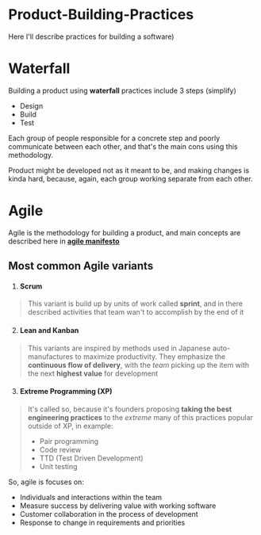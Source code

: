 # Product-Building-Practices
Here I'll describe practices for building a software)

# Waterfall
Building a product using **waterfall** practices include 3 steps (simplify)
* Design
* Build
* Test

Each group of people responsible for a concrete step and poorly communicate between each other,
and that's the main cons using this methodology.

Product might be developed not as it meant to be, and making changes is kinda hard,
because, again, each group working separate from each other.

# Agile

Agile is the methodology for building a product, and main concepts are described here in [**agile manifesto**](http://agilemanifesto.org/)

## Most common Agile variants

1. #### Scrum
> This variant is build up by units of work called **sprint**,
and in there described activities that team wan't to accomplish by the end of it

2. #### Lean and Kanban
> This variants are inspired by methods used in Japanese auto-manufactures to maximize productivity.
They emphasize the **continuous flow of delivery**, with the *team* picking up the item with the next **highest value** for development

3. #### Extreme Programming (XP)
> It's called so, because it's founders proposing **taking the best engineering practices** to the *extreme*
many of this practices popular outside of XP, in example:
> - Pair programming
> - Code review
> - TTD (Test Driven Development)
> - Unit testing

So, agile is focuses on:
* Individuals and interactions within the team
* Measure success by delivering value with working software
* Customer collaboration in the process of development
* Response to change in requirements and priorities
